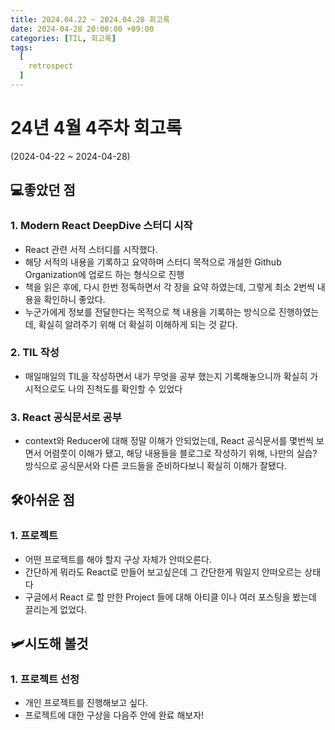 ```yaml
---
title: 2024.04.22 ~ 2024.04.28 회고록
date: 2024-04-28 20:00:00 +09:00
categories: [TIL, 회고록]
tags:
  [
    retrospect
  ]
---
```


# 24년 4월 4주차 회고록

(2024-04-22 ~ 2024-04-28)

## 💻좋았던 점

### 1. Modern React DeepDive 스터디 시작

- React 관련 서적 스터디를 시작했다.
- 해당 서적의 내용을 기록하고 요약하며 스터디 목적으로 개설한 Github Organization에 업로드 하는 형식으로 진행
- 책을 읽은 후에, 다시 한번 정독하면서 각 장을 요약 하였는데, 그렇게 최소 2번씩 내용을 확인하니 좋았다.
- 누군가에게 정보를 전달한다는 목적으로 책 내용을 기록하는 방식으로 진행하였는데, 확실히 알려주기 위해 더 확실히 이해하게 되는 것 같다.

### 2. TIL 작성

- 매일매일의 TIL을 작성하면서 내가 무엇을 공부 했는지 기록해놓으니까 확실히 가시적으로도 나의 진척도를 확인할 수 있었다

### 3. React 공식문서로 공부

- context와 Reducer에 대해 정말 이해가 안되었는데, React 공식문서를 몇번씩 보면서 어렴풋이 이해가 됐고, 해당 내용들을 블로그로 작성하기 위해, 나만의 실습? 방식으로 공식문서와 다른 코드들을 준비하다보니 확실히 이해가 잘됐다.

## 🛠️아쉬운 점

### 1. 프로젝트

- 어떤 프로젝트를 해야 할지 구상 자체가 안떠오른다.
- 간단하게 뭐라도 React로 만들어 보고싶은데 그 간단한게 뭐일지 안떠오르는 상태다
- 구글에서 React 로 할 만한 Project 들에 대해 아티클 이나 여러 포스팅을 봤는데 끌리는게 없었다.

## 🛩️시도해 볼것

### 1. 프로젝트 선정

- 개인 프로젝트를 진행해보고 싶다.
- 프로젝트에 대한 구상을 다음주 안에 완료 해보자!